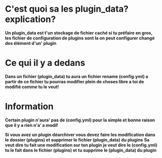 # C'est quoi sa les plugin_data? explication?

__Un plugin_data est t'un stockage de fichier caché si tu préfaire en gros, les fichier de configuration de plugins sont la on peut configurer changé des élément d'un' plugin__

# Ce qui il y a dedans

__Dans un fichier (plugin_data) tu aura un fichier rename (config.yml) a partir de ce fichier tu pourras modifier plein de choses libre a toi de modifié comme tu le veut!__

# Information 

__Certain plugin n'aura' pas de (config.yml) pour la simple et bonne raison que il y a rien n'a' a modif__

__Si vous avez un plugin déarchiver vous devez faire les modification dans le dossier (plugins) et supprimer le fichier (plugin_data) du plugins__
__Sa veut dire tu fait une modification sur ton plugin je veut dire le (config.yml) tu le fait dans le fichier (plugins) et tu supprime le (plugin_data) du plugin__
